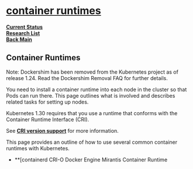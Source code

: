 # **[container runtimes](https://kubernetes.io/docs/setup/production-environment/container-runtimes/)**

**[Current Status](../../../../development/status/weekly/current_status.md)**\
**[Research List](../../../research_list.md)**\
**[Back Main](../../../../README.md)**

## Container Runtimes

Note: Dockershim has been removed from the Kubernetes project as of release 1.24. Read the Dockershim Removal FAQ for further details.

You need to install a container runtime into each node in the cluster so that Pods can run there. This page outlines what is involved and describes related tasks for setting up nodes.

Kubernetes 1.30 requires that you use a runtime that conforms with the Container Runtime Interface (CRI).

See **[CRI version support](https://kubernetes.io/docs/setup/production-environment/container-runtimes/#cri-versions)** for more information.

This page provides an outline of how to use several common container runtimes with Kubernetes.

- **[containerd
CRI-O
Docker Engine
Mirantis Container Runtime
